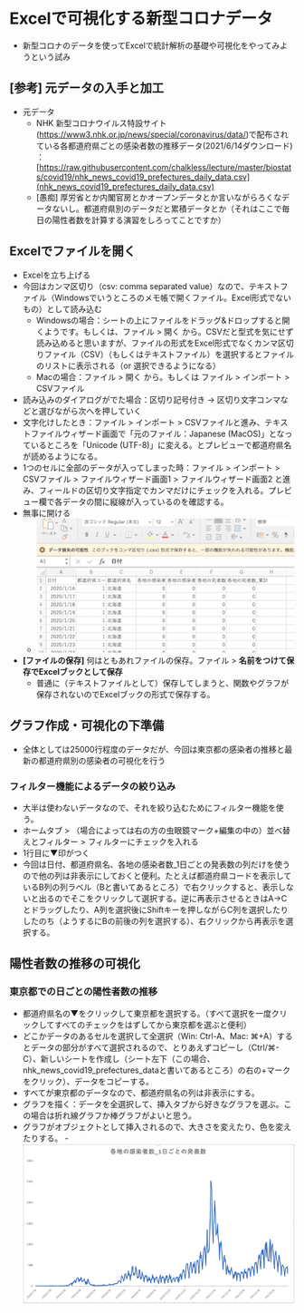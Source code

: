 # Excelで可視化する新型コロナデータ
- 新型コロナのデータを使ってExcelで統計解析の基礎や可視化をやってみようという試み

## [参考] 元データの入手と加工
- 元データ
  - NHK 新型コロナウイルス特設サイト(https://www3.nhk.or.jp/news/special/coronavirus/data/)で配布されている各都道府県ごとの感染者数の推移データ(2021/6/14ダウンロード) ：[https://raw.githubusercontent.com/chalkless/lecture/master/biostats/covid19/nhk_news_covid19_prefectures_daily_data.csv](nhk_news_covid19_prefectures_daily_data.csv)
  - [愚痴] 厚労省とか内閣官房とかオープンデータとか言いながらろくなデータないし。都道府県別のデータだと累積データとか（それはここで毎日の陽性者数を計算する演習をしろってことですか）

## Excelでファイルを開く
- Excelを立ち上げる
- 今回はカンマ区切り（csv: comma separated value）なので、テキストファイル（Windowsでいうところのメモ帳で開くファイル。Excel形式でないもの）として読み込む
  - Windowsの場合：シートの上にファイルをドラッグ&ドロップすると開くようです。もしくは、ファイル > 開く から。CSVだと型式を気にせず読み込めると思いますが、ファイルの形式をExcel形式でなくカンマ区切りファイル（CSV）（もしくはテキストファイル）を選択するとファイルのリストに表示される（or 選択できるようになる）
  - Macの場合：ファイル > 開く から。もしくは ファイル > インポート > CSVファイル
- 読み込みのダイアログがでた場合：区切り記号付き → 区切り文字コンマなどと選びながら次へを押していく
- 文字化けしたとき：ファイル > インポート > CSVファイルと進み、テキストファイルウィザード画面で「元のファイル：Japanese (MacOS)」となっているところを「Unicode (UTF-8)」に変える。とプレビューで都道府県名が読めるようになる。
- 1つのセルに全部のデータが入ってしまった時：ファイル > インポート > CSVファイル > ファイルウィザード画面1 > ファイルウィザード画面2 と進み、フィールドの区切り文字指定でカンマだけにチェックを入れる。プレビュー欄で各データの間に縦線が入っているのを確認する。
- 無事に開ける
  - ![データのファイルを開いた結果](./images/excel_openfile.png)
- **[ファイルの保存]** 何はともあれファイルの保存。ファイル > **名前をつけて保存でExcelブックとして保存**
  - 普通に（テキストファイルとして）保存してしまうと、関数やグラフが保存されないのでExcelブックの形式で保存する。

## グラフ作成・可視化の下準備
- 全体としては25000行程度のデータだが、今回は東京都の感染者の推移と最新の都道府県別の感染者の可視化を行う

### フィルター機能によるデータの絞り込み
- 大半は使わないデータなので、それを絞り込むためにフィルター機能を使う。
- ホームタブ > （場合によっては右の方の虫眼鏡マーク+編集の中の）並べ替えとフィルター > フィルターにチェックを入れる
- 1行目に▼印がつく
- 今回は日付、都道府県名、各地の感染者数_1日ごとの発表数の列だけを使うので他の列は非表示にしておくと便利。たとえば都道府県コードを表示しているB列の列ラベル（Bと書いてあるところ）で右クリックすると、表示しないと出るのでそこをクリックして選択する。逆に再表示させるときはA→Cとドラッグしたり、A列を選択後にShiftキーを押しながらC列を選択したりしたのち（ようするにBの前後の列を選択する）、右クリックから再表示を選択する。

## 陽性者数の推移の可視化
### 東京都での日ごとの陽性者数の推移
- 都道府県名の▼をクリックして東京都を選択する。（すべて選択を一度クリックしてすべてのチェックをはずしてから東京都を選ぶと便利）
- どこかデータのあるセルを選択して全選択（Win: Ctrl-A、Mac: ⌘+A）するとデータの部分がすべて選択されるので、とりあえずコピーし（Ctrl/⌘-C）、新しいシートを作成し（シート左下（この場合、nhk_news_covid19_prefectures_dataと書いてあるところ）の右の+マークをクリック）、データをコピーする。
- すべてが東京都のデータなので、都道府県名の列は非表示にする。
- グラフを描く：データを全選択して、挿入タブから好きなグラフを選ぶ。この場合は折れ線グラフか棒グラフがよいと思う。
- グラフがオブジェクトとして挿入されるので、大きさを変えたり、色を変えたりする。
-![日ごとの陽性者数の推移のグラフ](./images/excel-flowSimple.png)



